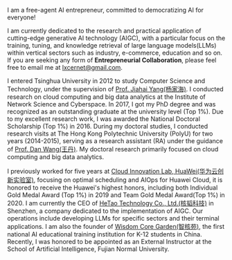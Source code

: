I am a free-agent AI entrepreneur, committed to democratizing AI for everyone!

I am currently dedicated to the research and practical application of cutting-edge generative AI technology (AIGC), with a particular focus on the training, tuning, and knowledge retrieval of large language models(LLMs) within vertical sectors such as industry, e-commerce, education and so on. If you are seeking any form of **Entrepreneurial Collaboration**, please feel free to email me at [lxcernet@gmail.com](mailto:lxcernet@gmail.com).

I entered Tsinghua University in 2012 to study Computer Science and Technology, under the supervision of [Prof. Jiahai Yang(杨家海)](https://nmgroup.tsinghua.edu.cn/yjh/). I conducted research on cloud computing and big data analytics at the Institute of Network Science and Cyberspace. In 2017, I got my PhD degree and was recognized as an outstanding graduate at the university level (Top 1%). Due to my excellent research work, I was awarded the National Doctoral Scholarship (Top 1%) in 2016. During my doctoral studies, I conducted research visits at The Hong Kong Polytechnic University (PolyU) for two years (2014-2015), serving as a research assistant (RA) under the guidance of [Prof. Dan Wang(王丹)](https://www4.comp.polyu.edu.hk/~csdwang/). My doctoral research primarily focused on cloud computing and big data analytics.

I previously worked for five years at [Cloud Innovation Lab, HuaWei(华为云创新实验室)](https://www.huaweicloud.com/lab/home.html), focusing on optimal scheduling and AIOps for Huawei Cloud, it is honored to receive the Huawei's highest honors, including both Individual Gold Medal Award (Top 1%) in 2019 and Team Gold Medal Award(Top 1%) in 2020. I am currently the CEO of [HeTao Technology Co., Ltd.(核韬科技)](https://www.corecog.cn/) in Shenzhen, a company dedicated to the implementation of AIGC. Our operations include developing LLMs for specific sectors and their terminal applications. I am also the founder of [Wisdom Core Garden(智核苑)](https://www.aileader.cn/), the first national AI educational training institution for K-12 students in China. Recently, I was honored to be appointed as an External Instructor at the School of Artificial Intelligence, Fujian Normal University.